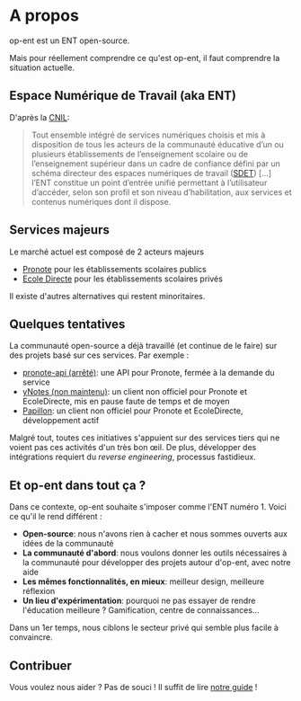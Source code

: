# A propos

op-ent est un ENT open-source.

Mais pour réellement comprendre ce qu'est op-ent, il faut comprendre la situation actuelle.

## Espace Numérique de Travail (aka ENT)

D'après la [CNIL](https://www.cnil.fr/fr/definition/ent-espace-numerique-de-travail):

> Tout ensemble intégré de services numériques choisis et mis à disposition de tous les acteurs de la communauté éducative d’un ou plusieurs établissements de l’enseignement scolaire ou de l’enseignement supérieur dans un cadre de confiance défini par un schéma directeur des espaces numériques de travail ([SDET](https://eduscol.education.fr/1559/schema-directeur-des-ent-sdet-version-en-vigueur)) […] l’ENT constitue un point d’entrée unifié permettant à l’utilisateur d’accéder, selon son profil et son niveau d’habilitation, aux services et contenus numériques dont il dispose.

## Services majeurs

Le marché actuel est composé de 2 acteurs majeurs

- [Pronote](https://www.index-education.com/fr/logiciel-gestion-vie-scolaire.php) pour les établissements scolaires publics
- [Ecole Directe](https://www.ecoledirecte.com/) pour les établissements scolaires privés

Il existe d'autres alternatives qui restent minoritaires.

## Quelques tentatives

La communauté open-source a déjà travaillé (et continue de le faire) sur des projets basé sur ces services. Par exemple :

- [pronote-api (arrêté)](https://github.com/Litarvan/pronote-api): une API pour Pronote, fermée à la demande du service
- [yNotes (non maintenu)](https://github.com/EduWireApps/ynotes): un client non officiel pour Pronote et EcoleDirecte, mis en pause faute de temps et de moyen
- [Papillon](https://github.com/PapillonApp/Papillon): un client non officiel pour Pronote et EcoleDirecte, développement actif

Malgré tout, toutes ces initiatives s'appuient sur des services tiers qui ne voient pas ces activités d'un très bon œil. De plus, développer des intégrations requiert du _reverse engineering_, processus fastidieux.

## Et op-ent dans tout ça ?

Dans ce contexte, op-ent souhaite s'imposer comme l'ENT numéro 1. Voici ce qu'il le rend différent :

- **Open-source**: nous n'avons rien à cacher et nous sommes ouverts aux idées de la communauté
- **La communauté d'abord**: nous voulons donner les outils nécessaires à la communauté pour développer des projets autour d'op-ent, avec notre aide
- **Les mêmes fonctionnalités, en mieux**: meilleur design, meilleure réflexion
- **Un lieu d'expérimentation**: pourquoi ne pas essayer de rendre l'éducation meilleure ? Gamification, centre de connaissances...

Dans un 1er temps, nous ciblons le secteur privé qui semble plus facile à convaincre.

## Contribuer

Vous voulez nous aider ? Pas de souci ! Il suffit de lire [notre guide](/communaute/) !
